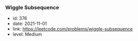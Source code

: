 ### Wiggle Subsequence

* id: 376
* date: 2021-11-01
* link: https://leetcode.com/problems/wiggle-subsequence
* level: Medium

